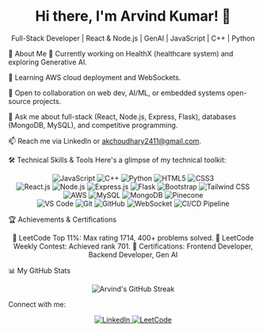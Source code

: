 <h1 align="center">Hi there, I'm Arvind Kumar! 👋</h1>

<p align="center">
Full-Stack Developer | React & Node.js | GenAI | JavaScript | C++ | Python</p>

🚀 About Me
🔭 Currently working on HealthX (healthcare system) and exploring Generative AI.

🌱 Learning AWS cloud deployment and WebSockets.

👯 Open to collaboration on web dev, AI/ML, or embedded systems open-source projects.

💬 Ask me about full-stack (React, Node.js, Express, Flask), databases (MongoDB, MySQL), and competitive programming.

📫 Reach me via LinkedIn or akchoudhary2411@gmail.com.

🛠️ Technical Skills & Tools
Here's a glimpse of my technical toolkit:

<p align="center">
<!-- Languages -->
<img src="https://img.shields.io/badge/-JavaScript-F7DF1E?style=for-the-badge&logo=javascript&logoColor=black" alt="JavaScript" />
<img src="https://img.shields.io/badge/-C%2B%2B-00599C?style=for-the-badge&logo=c%2B%2B&logoColor=white" alt="C++" />
<img src="https://img.shields.io/badge/-Python-3776AB?style=for-the-badge&logo=python&logoColor=white" alt="Python" />
<img src="https://img.shields.io/badge/-HTML5-E34F26?style=for-the-badge&logo=html5&logoColor=white" alt="HTML5" />
<img src="https://img.shields.io/badge/-CSS3-1572B6?style=for-the-badge&logo=css3&logoColor=white" alt="CSS3" />
<br>
<!-- Frameworks -->
<img src="https://img.shields.io/badge/-React.js-61DAFB?style=for-the-badge&logo=react&logoColor=white" alt="React.js" />
<img src="https://img.shields.io/badge/-Node.js-339933?style=for-the-badge&logo=node.js&logoColor=white" alt="Node.js" />
<img src="https://img.shields.io/badge/-Express.js-000000?style=for-the-badge&logo=express&logoColor=white" alt="Express.js" />
<img src="https://img.shields.io/badge/-Flask-000000?style=for-the-badge&logo=flask&logoColor=white" alt="Flask" />
<img src="https://img.shields.io/badge/-Bootstrap-7952B3?style=for-the-badge&logo=bootstrap&logoColor=white" alt="Bootstrap" />
<img src="https://img.shields.io/badge/-Tailwind_CSS-06B6D4?style=for-the-badge&logo=tailwind-css&logoColor=white" alt="Tailwind CSS" />
<br>
<!-- Databases & Cloud -->
<img src="https://img.shields.io/badge/-AWS-232F3E?style=for-the-badge&logo=amazon-aws&logoColor=white" alt="AWS" />
<img src="https://img.shields.io/badge/-MySQL-4479A1?style=for-the-badge&logo=mysql&logoColor=white" alt="MySQL" />
<img src="https://img.shields.io/badge/-MongoDB-47A248?style=for-the-badge&logo=mongodb&logoColor=white" alt="MongoDB" />
<img src="https://img.shields.io/badge/-Pinecone-000000?style=for-the-badge&logo=pinecone&logoColor=white" alt="Pinecone" />
<br>
<!-- Developer Tools & Technologies -->
<img src="https://img.shields.io/badge/-VS_Code-007ACC?style=for-the-badge&logo=visual-studio-code&logoColor=white" alt="VS Code" />
<img src="https://img.shields.io/badge/-Git-F05032?style=for-the-badge&logo=git&logoColor=white" alt="Git" />
<img src="https://img.shields.io/badge/-GitHub-181717?style=for-the-badge&logo=github&logoColor=white" alt="GitHub" />
<img src="https://img.shields.io/badge/-WebSocket-010101?style=for-the-badge&logo=socket.io&logoColor=white" alt="WebSocket" />
<img src="https://img.shields.io/badge/-CI%2FCD-239120?style=for-the-badge&logo=github-actions&logoColor=white" alt="CI/CD Pipeline" />
</p>

🏆 Achievements & Certifications
<p align="center">
🏅 LeetCode Top 11%: Max rating 1714, 400+ problems solved.
🚀 LeetCode Weekly Contest: Achieved rank 701.
📜 Certifications: Frontend Developer, Backend Developer, Gen AI

📊 My GitHub Stats
<p align="center">
<img src="https://github-readme-streak-stats.herokuapp.com/?user=Akcthecoder200&theme=radical&hide_border=true" alt="Arvind's GitHub Streak" />
</p>

Connect with me:
<p align="center">
<a href="https://www.linkedin.com/in/arvindk2/" target="_blank">
<img src="https://img.shields.io/badge/-LinkedIn-0077B5?style=for-the-badge&logo=linkedin&logoColor=white" alt="LinkedIn" />
</a>
<a href="https://leetcode.com/u/cryptic_x/" target="_blank">
<img src="https://img.shields.io/badge/-LeetCode-FFA116?style=for-the-badge&logo=leetcode&logoColor=black" alt="LeetCode" />
</a>
</p>
